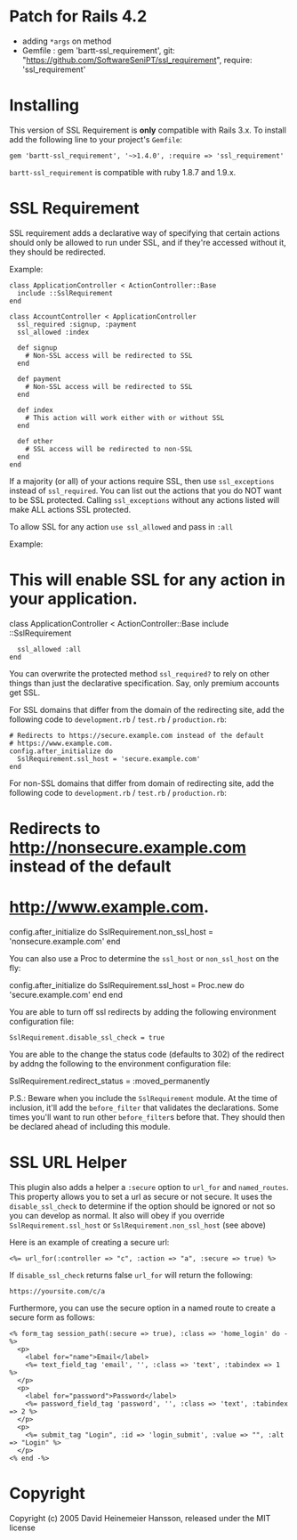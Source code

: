 Patch for Rails 4.2
===================

* adding `*args` on method
* Gemfile : gem 'bartt-ssl_requirement', git: "https://github.com/SoftwareSeniPT/ssl_requirement", require: 'ssl_requirement'

Installing
==========

This version of SSL Requirement is **only** compatible with Rails 3.x.  To install add the following line to your project's
`Gemfile`:

    gem 'bartt-ssl_requirement', '~>1.4.0', :require => 'ssl_requirement'

`bartt-ssl_requirement` is compatible with ruby 1.8.7 and 1.9.x.

SSL Requirement
===============

SSL requirement adds a declarative way of specifying that certain actions
should only be allowed to run under SSL, and if they're accessed without it,
they should be redirected.

Example:

    class ApplicationController < ActionController::Base
      include ::SslRequirement
    end

    class AccountController < ApplicationController
      ssl_required :signup, :payment
      ssl_allowed :index

      def signup
        # Non-SSL access will be redirected to SSL
      end

      def payment
        # Non-SSL access will be redirected to SSL
      end

      def index
        # This action will work either with or without SSL
      end

      def other
        # SSL access will be redirected to non-SSL
      end
    end

If a majority (or all) of your actions require SSL, then use `ssl_exceptions` instead of `ssl_required`.
You can list out the actions that you do NOT want to be SSL protected. Calling `ssl_exceptions` without
any actions listed will make ALL actions SSL protected.

To allow SSL for any action `use ssl_allowed` and pass in `:all`

Example:

   # This will enable SSL for any action in your application.
   class ApplicationController < ActionController::Base
      include ::SslRequirement

      ssl_allowed :all
    end

You can overwrite the protected method `ssl_required?` to rely on other things
than just the declarative specification. Say, only premium accounts get SSL.

For SSL domains that differ from the domain of the redirecting site, add the
following code to `development.rb` / `test.rb` / `production.rb`:

    # Redirects to https://secure.example.com instead of the default
    # https://www.example.com.
    config.after_initialize do
      SslRequirement.ssl_host = 'secure.example.com'
    end

For non-SSL domains that differ from domain of redirecting site, add the
following code to `development.rb` / `test.rb` / `production.rb`:

  # Redirects to http://nonsecure.example.com instead of the default
  # http://www.example.com.
  config.after_initialize do
    SslRequirement.non_ssl_host = 'nonsecure.example.com'
  end

You can also use a Proc to determine the `ssl_host` or `non_ssl_host` on the fly:

  config.after_initialize do
      SslRequirement.ssl_host = Proc.new do
    'secure.example.com'
    end
    end

You are able to turn off ssl redirects by adding the following environment configuration file:

    SslRequirement.disable_ssl_check = true

You are able to the change the status code (defaults to 302) of the redirect by
addng the following to the environment configuration file:

  SslRequirement.redirect_status = :moved_permanently

P.S.: Beware when you include the `SslRequirement` module. At the time of
inclusion, it'll add the `before_filter` that validates the declarations. Some
times you'll want to run other `before_filter`s before that. They should then be
declared ahead of including this module.

SSL URL Helper
==============
This plugin also adds a helper a `:secure` option to `url_for` and `named_routes`. This property
allows you to set a url as secure or not secure. It uses the `disable_ssl_check` to determine
if the option should be ignored or not so you can develop as normal. It also
will obey if you override `SslRequirement.ssl_host` or
`SslRequirement.non_ssl_host` (see above)

Here is an example of creating a secure url:

    <%= url_for(:controller => "c", :action => "a", :secure => true) %>

If `disable_ssl_check` returns false `url_for` will return the following:

    https://yoursite.com/c/a

Furthermore, you can use the secure option in a named route to create a secure form as follows:

    <% form_tag session_path(:secure => true), :class => 'home_login' do -%>
      <p>
        <label for="name">Email</label>
        <%= text_field_tag 'email', '', :class => 'text', :tabindex => 1 %>
      </p>
      <p>
        <label for="password">Password</label>
        <%= password_field_tag 'password', '', :class => 'text', :tabindex => 2 %>
      </p>
      <p>
        <%= submit_tag "Login", :id => 'login_submit', :value => "", :alt => "Login" %>
      </p>
    <% end -%>

Copyright
=========

Copyright (c) 2005 David Heinemeier Hansson, released under the MIT license
